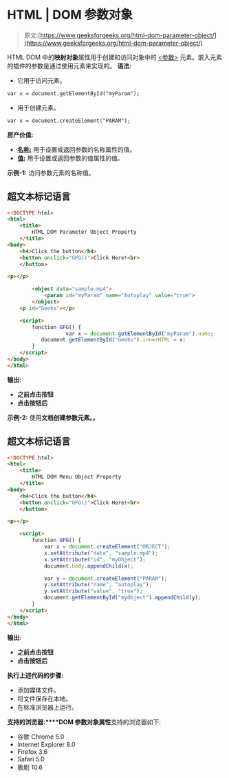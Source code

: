 # HTML | DOM 参数对象

> 原文:[https://www.geeksforgeeks.org/html-dom-parameter-object/](https://www.geeksforgeeks.org/html-dom-parameter-object/)

HTML DOM 中的**映射对象**属性用于创建和访问对象中的 [<参数>](https://www.geeksforgeeks.org/html-param-tag/) 元素。嵌入元素的插件的参数是通过使用元素来实现的。
**语法:**

*   它用于访问<param>元素。

```html
var x = document.getElementById("myParam");
```

*   用于创建<param>元素。

```html
var x = document.createElement("PARAM");
```

**房产价值:**

*   [**名称:**](https://www.geeksforgeeks.org/html-dom-parameter-name-property/) 用于设置或返回参数的名称属性的值。
*   [**值:**](https://www.geeksforgeeks.org/html-dom-parameter-value-property/?ref=rp) 用于设置或返回参数的值属性的值。

**示例-1:** 访问参数元素的名称值。

## 超文本标记语言

```html
<!DOCTYPE html>
<html>
    <title>
        HTML DOM Parameter Object Property
    </title>
<body>
    <h4>Click the button</h4>
    <button onclick="GFG()">Click Here!<br>
    </button>

<p></p>

        <object data="sample.mp4">
            <param id="myParam" name="Autoplay" value="true">
        </object>
    <p id="Geeks"></p>

    <script>
        function GFG() {
                   var x = document.getElementById("myParam").name;
           document.getElementById("Geeks").innerHTML = x;
        }
    </script>
</body>
</html>
```

**输出:**

*   **之前点击按钮**
*   **点击按钮后**

**示例-2:** 使用**文档创建参数元素。。** 

## 超文本标记语言

```html
<!DOCTYPE html>
<html>
    <title>
        HTML DOM Menu Object Property
    </title>
<body>
    <h4>Click the button</h4>
    <button onclick="GFG()">Click Here!<br>
    </button>

<p></p>

    <script>
        function GFG() {
            var x = document.createElement("OBJECT");
            x.setAttribute("data", "sample.mp4");
            x.setAttribute("id", "myObject");
            document.body.appendChild(x);

            var y = document.createElement("PARAM");
            y.setAttribute("name", "autoplay");
            y.setAttribute("value", "true");
            document.getElementById("myObject").appendChild(y);   
        }
    </script>
</body>
</html>
```

**输出:**

*   **之前点击按钮**
*   **点击按钮后**

**执行上述代码的步骤:**

*   添加媒体文件。
*   将文件保存在本地。
*   在标准浏览器上运行。

**支持的浏览器:****DOM 参数对象属性**支持的浏览器如下:

*   谷歌 Chrome 5.0
*   Internet Explorer 8.0
*   Firefox 3.6
*   Safari 5.0
*   歌剧 10.6
